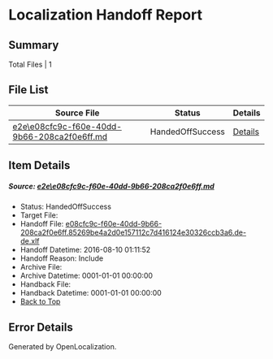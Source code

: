 # <a name='report-top'></a> Localization Handoff Report

## Summary
 Total Files | 1

## File List
 Source File | Status | Details 
 ----------- | ------ | ------- 
 [e2e\e08cfc9c-f60e-40dd-9b66-208ca2f0e6ff.md](https://github.com/OpenLocalizationTestOrg/oltest/blob/100d7ffe2c8cea29a73bb2bd238e64436ccd7d16/e2e/e08cfc9c-f60e-40dd-9b66-208ca2f0e6ff.md) | HandedOffSuccess | [Details](#b428d096129222aa55127d145612fe2ae8a9669d1)

## Item Details
##### <a name='b428d096129222aa55127d145612fe2ae8a9669d1'></a> Source: [e2e\e08cfc9c-f60e-40dd-9b66-208ca2f0e6ff.md](https://github.com/OpenLocalizationTestOrg/oltest/blob/100d7ffe2c8cea29a73bb2bd238e64436ccd7d16/e2e/e08cfc9c-f60e-40dd-9b66-208ca2f0e6ff.md)
* Status: HandedOffSuccess
* Target File: 
* Handoff File: [e08cfc9c-f60e-40dd-9b66-208ca2f0e6ff.85269be4a2d0e157112c7d416124e30326ccb3a6.de-de.xlf](https://github.com/OpenLocalizationTestOrg/olhandoff-e2e/blob/d76b6d7203998340477929ed2a0af653d44d103a/ol-handoff/OpenLocalizationTestOrg/ol-test-dede/ci/ht/e08cfc9c-f60e-40dd-9b66-208ca2f0e6ff.85269be4a2d0e157112c7d416124e30326ccb3a6.de-de.xlf)
* Handoff Datetime: 2016-08-10 01:11:52
* Handoff Reason: Include
* Archive File: 
* Archive Datetime: 0001-01-01 00:00:00
* Handback File: 
* Handback Datetime: 0001-01-01 00:00:00
* [Back to Top](#report-top)


## Error Details

Generated by OpenLocalization.
